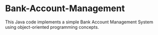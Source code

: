 # Bank-Account-Management
This Java code implements a simple Bank Account Management System using object-oriented programming concepts.
